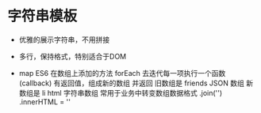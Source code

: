 # 字符串模板

- 优雅的展示字符串，不用拼接
- 多行，保持格式，特别适合于DOM

- map
    ES6 在数组上添加的方法
    forEach 去迭代每一项执行一个函数(callback)
    有返回值，组成新的数组 并返回
    旧数组是 friends JSON 数组
    新数组是 li html 字符串数组
    常用于业务中转变数组数据格式
    .join('')
    .innerHTML = ''
    